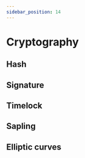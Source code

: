 ```yaml
---
sidebar_position: 14
---
```


# Cryptography

## Hash

## Signature

## Timelock

## Sapling

## Elliptic curves